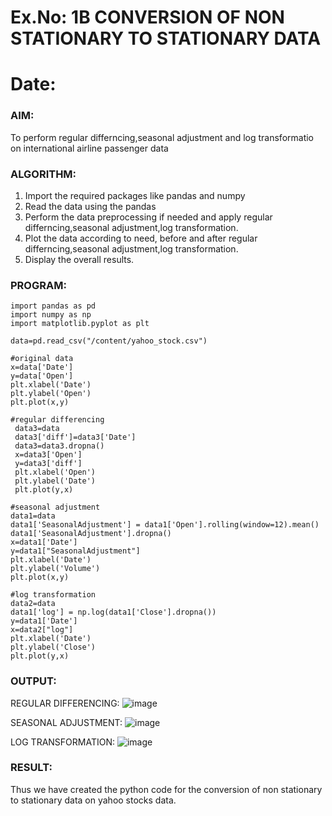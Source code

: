 # Ex.No: 1B                     CONVERSION OF NON STATIONARY TO STATIONARY DATA
# Date: 

### AIM:
To perform regular differncing,seasonal adjustment and log transformatio on international airline passenger data
### ALGORITHM:
1. Import the required packages like pandas and numpy
2. Read the data using the pandas
3. Perform the data preprocessing if needed and apply regular differncing,seasonal adjustment,log transformation.
4. Plot the data according to need, before and after regular differncing,seasonal adjustment,log transformation.
5. Display the overall results.
### PROGRAM:
```
import pandas as pd
import numpy as np
import matplotlib.pyplot as plt

data=pd.read_csv("/content/yahoo_stock.csv")

#original data
x=data['Date']
y=data['Open']
plt.xlabel('Date')
plt.ylabel('Open')
plt.plot(x,y)

#regular differencing
 data3=data
 data3['diff']=data3['Date']
 data3=data3.dropna()
 x=data3['Open']
 y=data3['diff']
 plt.xlabel('Open')
 plt.ylabel('Date')
 plt.plot(y,x)

#seasonal adjustment
data1=data
data1['SeasonalAdjustment'] = data1['Open'].rolling(window=12).mean()
data1['SeasonalAdjustment'].dropna()
x=data1['Date']
y=data1["SeasonalAdjustment"]
plt.xlabel('Date')
plt.ylabel('Volume')
plt.plot(x,y)

#log transformation
data2=data
data1['log'] = np.log(data1['Close'].dropna())
y=data1['Date']
x=data2["log"]
plt.xlabel('Date')
plt.ylabel('Close')
plt.plot(y,x)
```

### OUTPUT:


REGULAR DIFFERENCING:
![image](https://github.com/user-attachments/assets/ecb4311e-c05a-442d-88d6-dcbe5e651e13)



SEASONAL ADJUSTMENT:
![image](https://github.com/user-attachments/assets/0665b09f-c83b-42a4-b7e3-7349faee21d1)



LOG TRANSFORMATION:
![image](https://github.com/user-attachments/assets/85c9a6fa-e266-4d17-a2e9-10ecda959e62)




### RESULT:
Thus we have created the python code for the conversion of non stationary to stationary data on yahoo stocks data.
